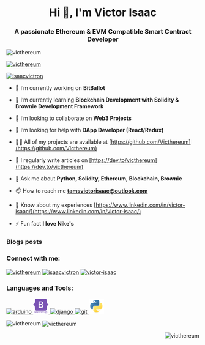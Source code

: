 <h1 align="center">Hi 👋, I'm Victor Isaac</h1>
<h3 align="center">A passionate Ethereum & EVM Compatible Smart Contract Developer</h3>

<p align="left"> <img src="https://komarev.com/ghpvc/?username=victhereum&label=Profile%20views&color=0e75b6&style=flat" alt="victhereum" /> </p>

<p align="left"> <a href="https://github.com/ryo-ma/github-profile-trophy"><img src="https://github-profile-trophy.vercel.app/?username=victhereum" alt="victhereum" /></a> </p>

<p align="left"> <a href="https://twitter.com/isaacvictron" target="blank"><img src="https://img.shields.io/twitter/follow/isaacvictron?logo=twitter&style=for-the-badge" alt="isaacvictron" /></a> </p>

- 🔭 I’m currently working on **BitBallot**

- 🌱 I’m currently learning **Blockchain Development with Solidity & Brownie Development Framework**

- 👯 I’m looking to collaborate on **Web3 Projects**

- 🤝 I’m looking for help with **DApp Developer (React/Redux)**

- 👨‍💻 All of my projects are available at [https://github.com/Victhereum](https://github.com/Victhereum)

- 📝 I regularly write articles on [https://dev.to/victhereum](https://dev.to/victhereum)

- 💬 Ask me about **Python, Solidity, Ethereum, Blockchain, Brownie**

- 📫 How to reach me **tamsvictorisaac@outlook.com**

- 📄 Know about my experiences [https://www.linkedin.com/in/victor-isaac/](https://www.linkedin.com/in/victor-isaac/)

- ⚡ Fun fact **I love Nike's**

### Blogs posts
<!-- BLOG-POST-LIST:START -->
<!-- BLOG-POST-LIST:END -->

<h3 align="left">Connect with me:</h3>
<p align="left">
<a href="https://dev.to/victhereum" target="blank"><img align="center" src="https://raw.githubusercontent.com/rahuldkjain/github-profile-readme-generator/master/src/images/icons/Social/devto.svg" alt="victhereum" height="30" width="40" /></a>
<a href="https://twitter.com/isaacvictron" target="blank"><img align="center" src="https://raw.githubusercontent.com/rahuldkjain/github-profile-readme-generator/master/src/images/icons/Social/twitter.svg" alt="isaacvictron" height="30" width="40" /></a>
<a href="https://linkedin.com/in/victor-isaac" target="blank"><img align="center" src="https://raw.githubusercontent.com/rahuldkjain/github-profile-readme-generator/master/src/images/icons/Social/linked-in-alt.svg" alt="victor-isaac" height="30" width="40" /></a>
</p>

<h3 align="left">Languages and Tools:</h3>
<p align="left"> <a href="https://www.arduino.cc/" target="_blank" rel="noreferrer"> <img src="https://cdn.worldvectorlogo.com/logos/arduino-1.svg" alt="arduino" width="40" height="40"/> </a> <a href="https://getbootstrap.com" target="_blank" rel="noreferrer"> <img src="https://raw.githubusercontent.com/devicons/devicon/master/icons/bootstrap/bootstrap-plain-wordmark.svg" alt="bootstrap" width="40" height="40"/> </a> <a href="https://www.djangoproject.com/" target="_blank" rel="noreferrer"> <img src="https://cdn.worldvectorlogo.com/logos/django.svg" alt="django" width="40" height="40"/> </a> <a href="https://git-scm.com/" target="_blank" rel="noreferrer"> <img src="https://www.vectorlogo.zone/logos/git-scm/git-scm-icon.svg" alt="git" width="40" height="40"/> </a> <a href="https://www.python.org" target="_blank" rel="noreferrer"> <img src="https://raw.githubusercontent.com/devicons/devicon/master/icons/python/python-original.svg" alt="python" width="40" height="40"/> </a> </p>


<p><img align="left" src="https://github-readme-stats.vercel.app/api/top-langs?username=victhereum&show_icons=true&theme=tokyonight&locale=en&layout=compact" alt="victhereum" /></p>

<p>&nbsp;<img align="center" src="https://github-readme-stats.vercel.app/api?username=victhereum&show_icons=true&theme=synthwave&locale=en" alt="victhereum" /></p>

<p><img align="right" src="https://github-readme-streak-stats.herokuapp.com/?user=victhereum&theme=dark" alt="victhereum" /></p>
